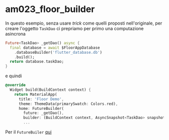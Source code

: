 # am023_floor_builder

In questo esempio, senza usare *trick* come quelli proposti nell'originale, per creare l'oggetto `TaskDao` ci prepriamo per primo una computazione asincrona
``` dart
Future<TaskDao> _getDao() async {
  final database = await $FloorAppDatabase
    .databaseBuilder('flutter_database.db')
    .build();
  return database.taskDao;
}
```
e quindi 
``` dart
@override
  Widget build(BuildContext context) {
    return MaterialApp(
      title: 'Floor Demo',
      theme: ThemeData(primarySwatch: Colors.red),
      home: FutureBuilder(
        future: _getDao(),
        builder: (BuildContext context, AsyncSnapshot<TaskDao> snapshot) {
        ...
```
Per il `FutureBuiler` [qui](https://api.flutter.dev/flutter/widgets/FutureBuilder-class.html)